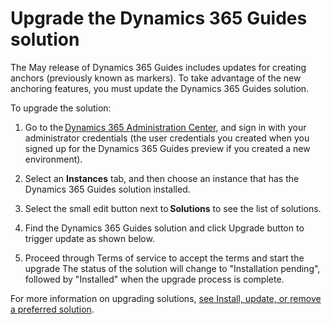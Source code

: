

# Upgrade the Dynamics 365 Guides solution

The May release of Dynamics 365 Guides includes updates for creating anchors (previously known as markers). To take advantage 
of the new anchoring features, you must update the Dynamics 365 Guides solution.

To upgrade the solution:

1. Go to the [Dynamics 365 Administration Center](https://port.crm.dynamics.com/G/Instances/InstancePicker.aspx), and sign in with 
your administrator credentials (the user credentials you created when you signed up for the Dynamics 365 Guides preview if 
you created a new environment). 

2. Select an **Instances** tab, and then choose an instance that has the Dynamics 365 Guides solution installed.

3. Select the small edit button next to **Solutions** to see the list of solutions. 
 
 
4. Find the Dynamics 365 Guides solution and click Upgrade button to trigger update as shown below.  
 
 
5. Proceed through Terms of service to accept the terms and start the upgrade 
The status of the solution will change to "Installation pending", followed by "Installed" when the upgrade process is complete. 
 
For more information on upgrading solutions, [see Install, update, or remove a preferred solution](https://docs.microsoft.com/dynamics365/customer-engagement/admin/install-remove-preferred-solution).
